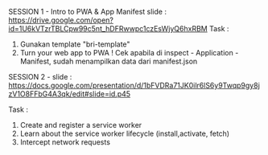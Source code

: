 SESSION 1 - Intro to PWA & App Manifest
slide : https://drive.google.com/open?id=1U6kVTzrTBLCpw99c5nt_hDFRwwpc1czEsWjyQ6hxRBM
Task : 
1. Gunakan template "bri-template"
2. Turn your web app to PWA ! Cek apabila di inspect - Application - Manifest, sudah menampilkan data dari manifest.json


SESSION 2 - 
slide : https://docs.google.com/presentation/d/1bFVDRa71JK0ilr6lS6y9Twqp9gy8jzV1O8FFbG4A3qk/edit#slide=id.p45

Task : 
1. Create and register a service worker
2. Learn about the service worker lifecycle (install,activate, fetch)
3. Intercept network requests
